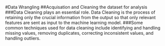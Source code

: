 #Data Wrangling
##Acquisation and Cleaning the dataset for analysis
###Data Cleaning plays an essential role. Data Cleaning is the process of retaining only the crucial information from the output so that only relevant features are sent as input to the machine learning model.
###Some common techniques used for data cleaning include identifying and handling missing values, removing duplicates, correcting inconsistent values, and handling outliers.

